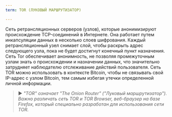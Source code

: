 ```yaml
---
term: TOR (ЛУКОВЫЙ МАРШРУТИЗАТОР)

---
```

Сеть ретрансляционных серверов (узлов), которые анонимизируют происхождение TCP-соединений в Интернете. Она работает путем инкапсуляции данных в несколько слоев шифрования. Каждый ретрансляционный узел снимает слой, чтобы раскрыть адрес следующего узла, пока не будет достигнут конечный пункт назначения. Сеть Tor обеспечивает анонимность, не позволяя промежуточным узлам знать о происхождении и назначении данных, что значительно затрудняет наблюдателю отслеживание действий пользователя. Сеть TOR можно использовать в контексте Bitcoin, чтобы не связывать свой IP-адрес с узлом Bitcoin, тем самым избегая утечки определенной личной информации.

> ► *"TOR" означает "The Onion Router" ("Луковый маршрутизатор"). Важно различать сеть TOR и TOR Browser, веб-браузер на базе Firefox, который специально разработан для использования сети TOR.*